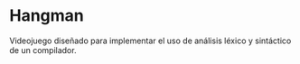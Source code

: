 # Hangman
Videojuego diseñado para implementar el uso de análisis léxico y sintáctico de un compilador.
